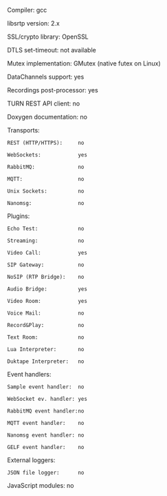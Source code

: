 Compiler:                  gcc

libsrtp version:           2.x

SSL/crypto library:        OpenSSL

DTLS set-timeout:          not available

Mutex implementation:      GMutex (native futex on Linux)

DataChannels support:      yes

Recordings post-processor: yes

TURN REST API client:      no

Doxygen documentation:     no

Transports:

    REST (HTTP/HTTPS):     no

    WebSockets:            yes

    RabbitMQ:              no

    MQTT:                  no

    Unix Sockets:          no

    Nanomsg:               no

Plugins:

    Echo Test:             no

    Streaming:             no

    Video Call:            yes

    SIP Gateway:           no

    NoSIP (RTP Bridge):    no

    Audio Bridge:          yes

    Video Room:            yes

    Voice Mail:            no

    Record&Play:           no

    Text Room:             no

    Lua Interpreter:       no

    Duktape Interpreter:   no

Event handlers:

    Sample event handler:  no

    WebSocket ev. handler: yes

    RabbitMQ event handler:no

    MQTT event handler:    no

    Nanomsg event handler: no

    GELF event handler:    no

External loggers:

    JSON file logger:      no

JavaScript modules:        no

